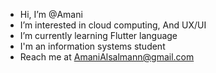 - Hi, I’m @Amani 
- I’m interested in cloud computing, And UX/UI
- I’m currently learning Flutter language
- I'm an information systems student
- Reach me at AmaniAlsalmann@gmail.com

<!---
AmaniAAlshehri/AmaniAAlshehri is a ✨ special ✨ repository because its `README.md` (this file) appears on your GitHub profile.
You can click the Preview link to take a look at your changes.
--->
